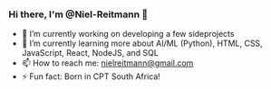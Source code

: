 ### Hi there, I'm @Niel-Reitmann 👋

- 🔭 I’m currently working on developing a few sideprojects
- 🌱 I’m currently learning more about AI/ML (Python), HTML, CSS, JavaScript, React, NodeJS, and SQL
- 📫 How to reach me: nielreitmann@gmail.com
- ⚡ Fun fact: Born in CPT South Africa!
